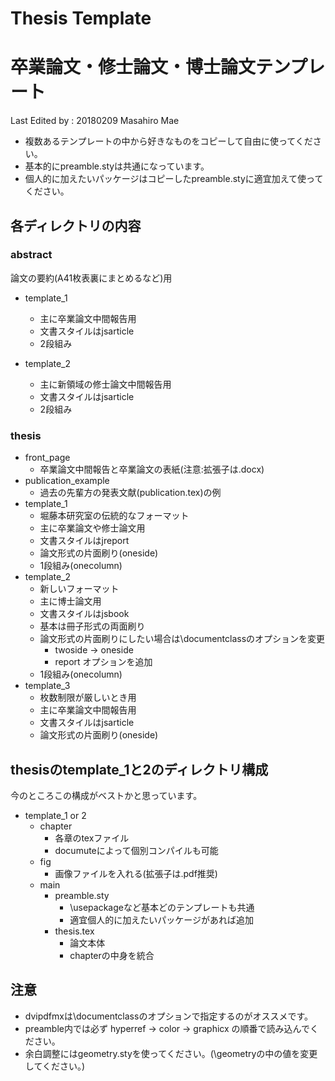 # Thesis Template
# 卒業論文・修士論文・博士論文テンプレート

Last Edited by : 20180209 Masahiro Mae

- 複数あるテンプレートの中から好きなものをコピーして自由に使ってください。
- 基本的にpreamble.styは共通になっています。
- 個人的に加えたいパッケージはコピーしたpreamble.styに適宜加えて使ってください。

## 各ディレクトリの内容

### abstract
論文の要約(A41枚表裏にまとめるなど)用

- template_1
    - 主に卒業論文中間報告用
    - 文書スタイルはjsarticle
    - 2段組み

- template_2
    - 主に新領域の修士論文中間報告用
    - 文書スタイルはjsarticle
    - 2段組み

### thesis

- front_page
    - 卒業論文中間報告と卒業論文の表紙(注意:拡張子は.docx)
- publication_example
    - 過去の先輩方の発表文献(publication.tex)の例
- template_1
    - 堀藤本研究室の伝統的なフォーマット
    - 主に卒業論文や修士論文用
    - 文書スタイルはjreport
    - 論文形式の片面刷り(oneside)
    - 1段組み(onecolumn)
- template_2
    - 新しいフォーマット
    - 主に博士論文用
    - 文書スタイルはjsbook
    - 基本は冊子形式の両面刷り
    - 論文形式の片面刷りにしたい場合は\documentclassのオプションを変更
        - twoside -> oneside
        - report オプションを追加
    - 1段組み(onecolumn)
- template_3
    - 枚数制限が厳しいとき用
    - 主に卒業論文中間報告用
    - 文書スタイルはjsarticle
    - 論文形式の片面刷り(oneside)

## thesisのtemplate_1と2のディレクトリ構成
今のところこの構成がベストかと思っています。

- template_1 or 2
    - chapter
        - 各章のtexファイル
        - documuteによって個別コンパイルも可能
    - fig
        - 画像ファイルを入れる(拡張子は.pdf推奨)
    - main
        - preamble.sty
            - \usepackageなど基本どのテンプレートも共通
            - 適宜個人的に加えたいパッケージがあれば追加
        - thesis.tex
            - 論文本体
            - chapterの中身を統合

## 注意
- dvipdfmxは\documentclassのオプションで指定するのがオススメです。
- preamble内では必ず hyperref -> color -> graphicx の順番で読み込んでください。
- 余白調整にはgeometry.styを使ってください。(\geometryの中の値を変更してください。)
